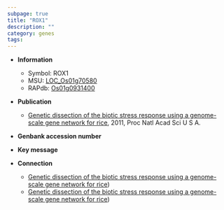 ```yaml
---
subpage: true
title: "ROX1"
description: ""
category: genes
tags: 
---
```


* **Information**  
    + Symbol: ROX1  
    + MSU: [LOC_Os01g70580](http://rice.plantbiology.msu.edu/cgi-bin/ORF_infopage.cgi?orf=LOC_Os01g70580)  
    + RAPdb: [Os01g0931400](http://rapdb.dna.affrc.go.jp/viewer/gbrowse_details/irgsp1?name=Os01g0931400)  

* **Publication**  
    + [Genetic dissection of the biotic stress response using a genome-scale gene network for rice](http://www.ncbi.nlm.nih.gov/pubmed?term=Genetic+dissection+of+the+biotic+stress+response+using+a+genome-scale+gene+network+for+rice%5BTitle%5D), 2011, Proc Natl Acad Sci U S A.

* **Genbank accession number**  

* **Key message**  

* **Connection**  
    + [Genetic dissection of the biotic stress response using a genome-scale gene network for rice](ROX3))
    + [Genetic dissection of the biotic stress response using a genome-scale gene network for rice](ROX3))



